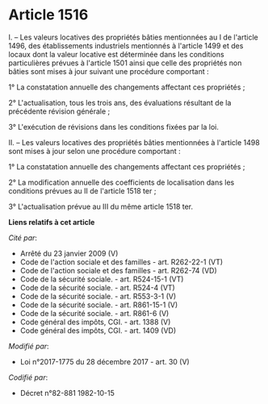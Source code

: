 # Article 1516

I. – Les valeurs locatives des propriétés bâties mentionnées au I de l'article 1496, des établissements industriels
mentionnés à l'article 1499 et des locaux dont la valeur locative est déterminée dans les conditions particulières prévues à
l'article 1501 ainsi que celle des propriétés non bâties sont mises à jour suivant une procédure comportant :

1° La constatation annuelle des changements affectant ces propriétés ;

2° L'actualisation, tous les trois ans, des évaluations résultant de la précédente révision générale ;

3° L'exécution de révisions dans les conditions fixées par la loi.

II. – Les valeurs locatives des propriétés bâties mentionnées à l'article 1498 sont mises à jour selon une procédure
comportant :

1° La constatation annuelle des changements affectant ces propriétés ;

2° La modification annuelle des coefficients de localisation dans les conditions prévues au II de l'article 1518 ter ;

3° L'actualisation prévue au III du même article 1518 ter.

**Liens relatifs à cet article**

_Cité par_:

  - Arrêté du 23 janvier 2009 (V)
  - Code de l'action sociale et des familles - art. R262-22-1 (VT)
  - Code de l'action sociale et des familles - art. R262-74 (VD)
  - Code de la sécurité sociale. - art. R524-15-1 (VT)
  - Code de la sécurité sociale. - art. R524-4 (VT)
  - Code de la sécurité sociale. - art. R553-3-1 (V)
  - Code de la sécurité sociale. - art. R861-15-1 (V)
  - Code de la sécurité sociale. - art. R861-6 (V)
  - Code général des impôts, CGI. - art. 1388 (V)
  - Code général des impôts, CGI. - art. 1409 (VD)

_Modifié par_:

  - Loi n°2017-1775 du 28 décembre 2017 - art. 30 (V)

_Codifié par_:

  - Décret n°82-881 1982-10-15
